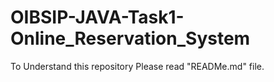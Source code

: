 # OIBSIP-JAVA-Task1-Online_Reservation_System
To Understand this repository Please read "READMe.md" file.
